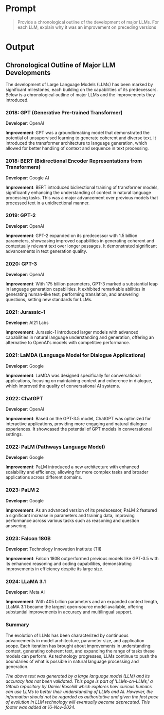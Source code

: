 # Prompt

> Provide a chronological outline of the development of major LLMs. For each LLM, explain why it was an improvement on preceding versions

# Output

## Chronological Outline of Major LLM Developments

The development of Large Language Models (LLMs) has been marked by significant milestones, each building on the capabilities of its predecessors. Below is a chronological outline of major LLMs and the improvements they introduced.

### 2018: GPT (Generative Pre-trained Transformer)

**Developer**: OpenAI

**Improvement**: GPT was a groundbreaking model that demonstrated the potential of unsupervised learning to generate coherent and diverse text. It introduced the transformer architecture to language generation, which allowed for better handling of context and sequence in text processing.

### 2018: BERT (Bidirectional Encoder Representations from Transformers)

**Developer**: Google AI

**Improvement**: BERT introduced bidirectional training of transformer models, significantly enhancing the understanding of context in natural language processing tasks. This was a major advancement over previous models that processed text in a unidirectional manner.

### 2019: GPT-2

**Developer**: OpenAI

**Improvement**: GPT-2 expanded on its predecessor with 1.5 billion parameters, showcasing improved capabilities in generating coherent and contextually relevant text over longer passages. It demonstrated significant advancements in text generation quality.

### 2020: GPT-3

**Developer**: OpenAI

**Improvement**: With 175 billion parameters, GPT-3 marked a substantial leap in language generation capabilities. It exhibited remarkable abilities in generating human-like text, performing translation, and answering questions, setting new standards for LLMs.

### 2021: Jurassic-1

**Developer**: AI21 Labs

**Improvement**: Jurassic-1 introduced larger models with advanced capabilities in natural language understanding and generation, offering an alternative to OpenAI's models with competitive performance.

### 2021: LaMDA (Language Model for Dialogue Applications)

**Developer**: Google

**Improvement**: LaMDA was designed specifically for conversational applications, focusing on maintaining context and coherence in dialogue, which improved the quality of conversational AI systems.

### 2022: ChatGPT

**Developer**: OpenAI

**Improvement**: Based on the GPT-3.5 model, ChatGPT was optimized for interactive applications, providing more engaging and natural dialogue experiences. It showcased the potential of GPT models in conversational settings.

### 2022: PaLM (Pathways Language Model)

**Developer**: Google

**Improvement**: PaLM introduced a new architecture with enhanced scalability and efficiency, allowing for more complex tasks and broader applications across different domains.

### 2023: PaLM 2

**Developer**: Google

**Improvement**: As an advanced version of its predecessor, PaLM 2 featured a significant increase in parameters and training data, improving performance across various tasks such as reasoning and question answering.

### 2023: Falcon 180B

**Developer**: Technology Innovation Institute (TII)

**Improvement**: Falcon 180B outperformed previous models like GPT-3.5 with its enhanced reasoning and coding capabilities, demonstrating improvements in efficiency despite its large size.

### 2024: LLaMA 3.1

**Developer**: Meta AI

**Improvement**: With 405 billion parameters and an expanded context length, LLaMA 3.1 became the largest open-source model available, offering substantial improvements in accuracy and multilingual support.

### Summary

The evolution of LLMs has been characterized by continuous advancements in model architecture, parameter size, and application scope. Each iteration has brought about improvements in understanding context, generating coherent text, and expanding the range of tasks these models can perform. As technology progresses, LLMs continue to push the boundaries of what is possible in natural language processing and generation.

*The above text was generated by a large language model (LLM) and its accuracy has not been validated. This page is part of 'LLMs-on-LLMs,' a Github repository by Daniel Rosehill which explores how curious humans can use LLMs to better their understanding of LLMs and AI. However, the information should not be regarded as authoritative and given the fast pace of evolution in LLM technology will eventually become deprecated. This footer was added at 16-Nov-2024.*


